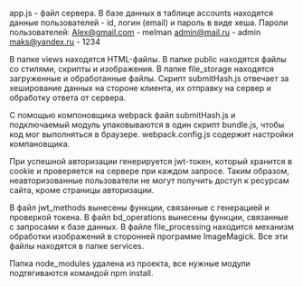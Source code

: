 app.js - файл сервера.
В базе данных в таблице accounts находятся данные пользователей - id, логин (email) и 
пароль в виде хеша.
Пароли пользователей:
Alex@gmail.com - melman
admin@mail.ru - admin
maks@yandex.ru - 1234

В папке views находятся HTML-файлы.
В папке public находятся файлы со стилями, скрипты и изображения.
В папке file_storage находятся загруженные и обработанные файлы.
Скрипт submitHash.js отвечает за хеширование данных на стороне клиента,
их отправку на сервер и обработку ответа от сервера.

С помощью компоновщика webpack файл submitHash.js и подключаемый модуль
упаковываются в один скрипт bundle.js, чтобы код мог выполняться в 
браузере. webpack.config.js содержит настройки компановщика.

При успешной авторизации генерируется jwt-токен, который хранится в cookie и проверяется на сервере при каждом
запросе. Таким образом, неавторизованные пользователи не могут получить
доступ к ресурсам сайта, кроме страницы авторизации.

В файл jwt_methods вынесены функции, связанные с 
генерацией и проверкой токена. В файл bd_operations вынесены функции, связанные с
запросами к базе данных. В файле file_processing находится механизм обработки изображений в сторонней программе
ImageMagick. Все эти файлы находятся в папке services.

Папка node_modules удалена из проекта, все нужные модули подтягиваются командой npm install.